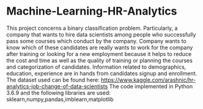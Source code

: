 # Machine-Learning-HR-Analytics
This project concerns a binary classification problem. Particularly, a company that wants to hire data scientists among people who successfully pass some courses which conduct by the company. Company wants to know which of these candidates are really wants to work for the company after training or looking for a new employment because it helps to reduce the cost and time as well as the quality of training or planning the courses and categorization of candidates. Information related to demographics, education, experience are in hands from candidates signup and enrollment.
The dataset used can be found here: https://www.kaggle.com/arashnic/hr-analytics-job-change-of-data-scientists
The code implemented in Python 3.6.9 and the following libraries are used: sklearn,numpy,pandas,imblearn,matplotlib
